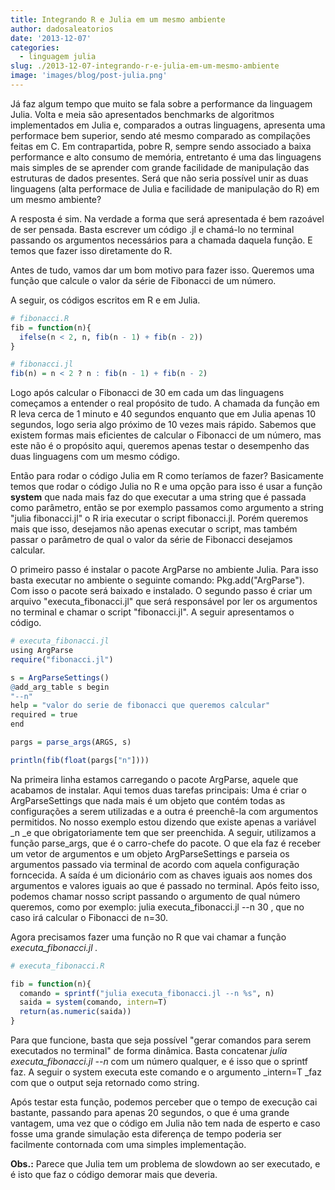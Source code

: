 ```yaml
---
title: Integrando R e Julia em um mesmo ambiente
author: dadosaleatorios
date: '2013-12-07'
categories:
  - linguagem julia
slug: ./2013-12-07-integrando-r-e-julia-em-um-mesmo-ambiente
image: 'images/blog/post-julia.png'
---
```


Já faz algum tempo que muito se fala sobre a performance da linguagem Julia. Volta e meia são apresentados benchmarks de algoritmos implementados em Julia e, comparados a outras linguagens, apresenta uma performace bem superior, sendo até mesmo comparado as compilações feitas em C. Em contrapartida, pobre R, sempre sendo associado a baixa performance e alto consumo de memória, entretanto é uma das linguagens mais simples de se aprender com grande facilidade de manipulação das estruturas de dados presentes. Será que não seria possível unir as duas linguagens (alta performace de Julia e facilidade de manipulação do R) em um mesmo ambiente?

A resposta é sim. Na verdade a forma que será apresentada é bem razoável de ser pensada. Basta escrever um código .jl e chamá-lo no terminal passando os argumentos necessários para a chamada daquela função. E temos que fazer isso diretamente do R.

Antes de tudo, vamos dar um bom motivo para fazer isso. Queremos uma função que calcule o valor da série de Fibonacci de um número.

A seguir, os códigos escritos em R e em Julia.

```r
# fibonacci.R
fib = function(n){
  ifelse(n < 2, n, fib(n - 1) + fib(n - 2))
}

# fibonacci.jl
fib(n) = n < 2 ? n : fib(n - 1) + fib(n - 2) 
```

Logo após calcular o Fibonacci de 30 em cada um das linguagens começamos a entender o real propósito de tudo. A chamada da função em R leva cerca de 1 minuto e 40 segundos enquanto que em Julia apenas 10 segundos, logo seria algo próximo de 10 vezes mais rápido. Sabemos que existem formas mais eficientes de calcular o Fibonacci de um número, mas este não é o propósito aqui, queremos apenas testar o desempenho das duas linguagens com um mesmo código.

Então para rodar o código Julia em R como teríamos de fazer? Basicamente temos que rodar o código Julia no R e uma opção para isso é usar a função **system** que nada mais faz do que executar a uma string que é passada como parâmetro, então se por exemplo passamos como argumento a string "julia fibonacci.jl" o R iria executar o script fibonacci.jl. Porém queremos mais que isso, desejamos não apenas executar o script, mas também passar o parâmetro de qual o valor da série de Fibonacci desejamos calcular.

O primeiro passo é instalar o pacote ArgParse no ambiente Julia. Para isso basta executar no ambiente o seguinte comando: Pkg.add("ArgParse"). Com isso o pacote será baixado e instalado. O segundo passo é criar um arquivo "executa_fibonacci.jl" que será responsável por ler os argumentos no terminal e chamar o script "fibonacci.jl". A seguir apresentamos o código.

```r
# executa_fibonacci.jl
using ArgParse
require("fibonacci.jl")

s = ArgParseSettings()
@add_arg_table s begin
"--n"
help = "valor do serie de fibonacci que queremos calcular"
required = true
end

pargs = parse_args(ARGS, s) 

println(fib(float(pargs["n"])))
```

Na primeira linha estamos carregando o pacote ArgParse, aquele que acabamos de instalar. Aqui temos duas tarefas principais: Uma é criar o ArgParseSettings que nada mais é um objeto que contém todas as configurações a serem utilizadas e a outra é preenchê-la com argumentos permitidos. No nosso exemplo estou dizendo que existe apenas a variável _n _e que obrigatoriamente tem que ser preenchida. A seguir, utilizamos a função parse_args, que é o carro-chefe do pacote. O que ela faz é receber um vetor de argumentos e um objeto ArgParseSettings e parseia os argumentos passado via terminal de acordo com aquela configuração forncecida. A saída é um dicionário com as chaves iguais aos nomes dos argumentos e valores iguais ao que é passado no terminal. Após feito isso, podemos chamar nosso script passando o argumento de qual número queremos, como por exemplo: julia executa_fibonacci.jl --n 30 , que no caso irá calcular o Fibonacci de n=30.

Agora precisamos fazer uma função no R que vai chamar a função _executa_fibonacci.jl ._

```r
# executa_fibonacci.R

fib = function(n){
  comando = sprintf("julia executa_fibonacci.jl --n %s", n)
  saida = system(comando, intern=T)
  return(as.numeric(saida))
}
```

Para que funcione, basta que seja possível "gerar comandos para serem executados no terminal" de forma dinâmica. Basta concatenar _julia executa_fibonacci.jl --n_ com um número qualquer, e é isso que o sprintf faz. A seguir o system executa este comando e o argumento _intern=T _faz com que o output seja retornado como string.

Após testar esta função, podemos perceber que o tempo de execução cai bastante, passando para apenas 20 segundos, o que é uma grande vantagem, uma vez que o código em Julia não tem nada de esperto e caso fosse uma grande simulação esta diferença de tempo poderia ser facilmente contornada com uma simples implementação.

**Obs.:** Parece que Julia tem um problema de slowdown ao ser executado, e é isto que faz o código demorar mais que deveria.
